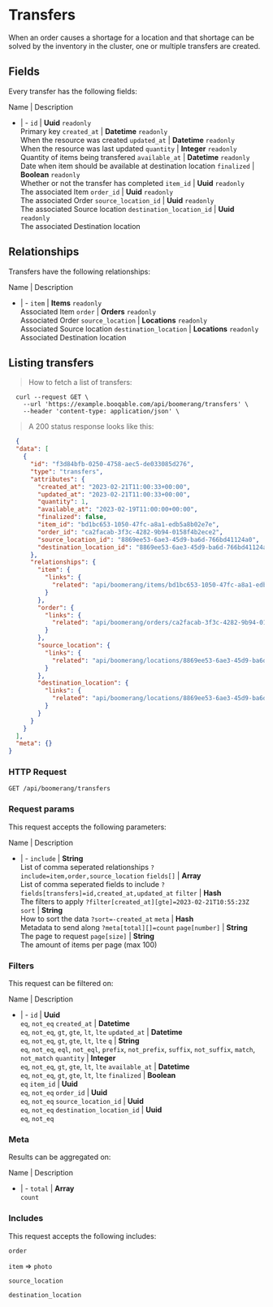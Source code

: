 # Transfers

When an order causes a shortage for a location and that shortage can be solved by the inventory in the cluster, one or multiple transfers are created.

## Fields
Every transfer has the following fields:

Name | Description
- | -
`id` | **Uuid** `readonly`<br>Primary key
`created_at` | **Datetime** `readonly`<br>When the resource was created
`updated_at` | **Datetime** `readonly`<br>When the resource was last updated
`quantity` | **Integer** `readonly`<br>Quantity of items being transfered
`available_at` | **Datetime** `readonly`<br>Date when item should be available at destination location
`finalized` | **Boolean** `readonly`<br>Whether or not the transfer has completed
`item_id` | **Uuid** `readonly`<br>The associated Item
`order_id` | **Uuid** `readonly`<br>The associated Order
`source_location_id` | **Uuid** `readonly`<br>The associated Source location
`destination_location_id` | **Uuid** `readonly`<br>The associated Destination location


## Relationships
Transfers have the following relationships:

Name | Description
- | -
`item` | **Items** `readonly`<br>Associated Item
`order` | **Orders** `readonly`<br>Associated Order
`source_location` | **Locations** `readonly`<br>Associated Source location
`destination_location` | **Locations** `readonly`<br>Associated Destination location


## Listing transfers



> How to fetch a list of transfers:

```shell
  curl --request GET \
    --url 'https://example.booqable.com/api/boomerang/transfers' \
    --header 'content-type: application/json' \
```

> A 200 status response looks like this:

```json
  {
  "data": [
    {
      "id": "f3d84bfb-0250-4758-aec5-de033085d276",
      "type": "transfers",
      "attributes": {
        "created_at": "2023-02-21T11:00:33+00:00",
        "updated_at": "2023-02-21T11:00:33+00:00",
        "quantity": 1,
        "available_at": "2023-02-19T11:00:00+00:00",
        "finalized": false,
        "item_id": "bd1bc653-1050-47fc-a8a1-edb5a8b02e7e",
        "order_id": "ca2facab-3f3c-4282-9b94-0158f4b2ece2",
        "source_location_id": "8869ee53-6ae3-45d9-ba6d-766bd41124a0",
        "destination_location_id": "8869ee53-6ae3-45d9-ba6d-766bd41124a0"
      },
      "relationships": {
        "item": {
          "links": {
            "related": "api/boomerang/items/bd1bc653-1050-47fc-a8a1-edb5a8b02e7e"
          }
        },
        "order": {
          "links": {
            "related": "api/boomerang/orders/ca2facab-3f3c-4282-9b94-0158f4b2ece2"
          }
        },
        "source_location": {
          "links": {
            "related": "api/boomerang/locations/8869ee53-6ae3-45d9-ba6d-766bd41124a0"
          }
        },
        "destination_location": {
          "links": {
            "related": "api/boomerang/locations/8869ee53-6ae3-45d9-ba6d-766bd41124a0"
          }
        }
      }
    }
  ],
  "meta": {}
}
```

### HTTP Request

`GET /api/boomerang/transfers`

### Request params

This request accepts the following parameters:

Name | Description
- | -
`include` | **String** <br>List of comma seperated relationships `?include=item,order,source_location`
`fields[]` | **Array** <br>List of comma seperated fields to include `?fields[transfers]=id,created_at,updated_at`
`filter` | **Hash** <br>The filters to apply `?filter[created_at][gte]=2023-02-21T10:55:23Z`
`sort` | **String** <br>How to sort the data `?sort=-created_at`
`meta` | **Hash** <br>Metadata to send along `?meta[total][]=count`
`page[number]` | **String** <br>The page to request
`page[size]` | **String** <br>The amount of items per page (max 100)


### Filters

This request can be filtered on:

Name | Description
- | -
`id` | **Uuid** <br>`eq`, `not_eq`
`created_at` | **Datetime** <br>`eq`, `not_eq`, `gt`, `gte`, `lt`, `lte`
`updated_at` | **Datetime** <br>`eq`, `not_eq`, `gt`, `gte`, `lt`, `lte`
`q` | **String** <br>`eq`, `not_eq`, `eql`, `not_eql`, `prefix`, `not_prefix`, `suffix`, `not_suffix`, `match`, `not_match`
`quantity` | **Integer** <br>`eq`, `not_eq`, `gt`, `gte`, `lt`, `lte`
`available_at` | **Datetime** <br>`eq`, `not_eq`, `gt`, `gte`, `lt`, `lte`
`finalized` | **Boolean** <br>`eq`
`item_id` | **Uuid** <br>`eq`, `not_eq`
`order_id` | **Uuid** <br>`eq`, `not_eq`
`source_location_id` | **Uuid** <br>`eq`, `not_eq`
`destination_location_id` | **Uuid** <br>`eq`, `not_eq`


### Meta

Results can be aggregated on:

Name | Description
- | -
`total` | **Array** <br>`count`


### Includes

This request accepts the following includes:

`order`


`item` => 
`photo`




`source_location`


`destination_location`





